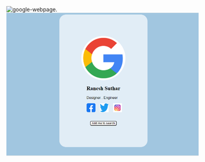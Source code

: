 
![google-webpage]("https://github.com/mugane-wahome/google-webpage/blob/main/Screenshot%202024-01-12%20080501.png").
![page](https://github.com/mugane-wahome/google-webpage/blob/main/Screenshot%202024-01-12%20080501.png)

